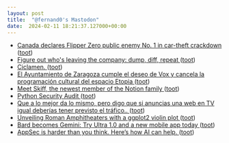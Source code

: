 ```yaml
---
layout: post
title:  "@fernand0's Mastodon"
date:  2024-02-11 18:21:37.127000+00:00
---
```

*  [Canada declares Flipper Zero public enemy No. 1 in car-theft crackdown ](https://arstechnica.com/security/2024/02/canada-vows-to-ban-flipper-zero-device-in-crackdown-on-car-theft) ([toot](https://mastodon.social/@fernand0/111914234486837045))
*  [Figure out who's leaving the company: dump, diff, repeat ](https://rachelbythebay.com/w/2024/02/08/ldap) ([toot](https://mastodon.social/@fernand0/111914118025277311))
*  [Ciclamen. ](https://avecesunafoto.wordpress.com/2024/02/11/ciclamen) ([toot](https://mastodon.social/@fernand0/111914085379064622))
*  [El Ayuntamiento de Zaragoza cumple el deseo de Vox y cancela la programación cultural del espacio Etopia ](https://www.eldiario.es/aragon/cultura/ayuntamiento-zaragoza-cumple-deseo-vox-cancela-programacion-cultural-espacio-etiopia_1_10913168.htm) ([toot](https://mastodon.social/@fernand0/111914053458625821))
*  [Meet Skiff, the newest member of the Notion family ](https://www.notion.so/blog/meet-skiff-the-newest-member-of-the-notion-famil) ([toot](https://mastodon.social/@fernand0/111913875812768524))
*  [Python Security Audit ](https://datawookie.dev/blog/2024/01/python-security-audit) ([toot](https://mastodon.social/@fernand0/111913799579717224))
*  [Que a lo mejor da lo mismo, pero digo que si anuncias una web en TV igual deberías tener previsto el tráfico.. ](https://mastodon.social/@fernand0/111913651843230151) ([toot](https://mastodon.social/@fernand0/111913651843230151))
*  [Unveiling Roman Amphitheaters with a ggplot2 violin plot ](https://www.codingthepast.com/2024/02/09/ggplot2-violin-plot.htm) ([toot](https://mastodon.social/@fernand0/111913621645760439))
*  [Bard becomes Gemini: Try Ultra 1.0 and a new mobile app today ](https://blog.google/products/gemini/bard-gemini-advanced-app) ([toot](https://mastodon.social/@fernand0/111913478839882188))
*  [AppSec is harder than you think. Here’s how AI can help. ](https://github.blog/2024-02-06-appsec-is-harder-than-you-think-heres-how-ai-can-help) ([toot](https://mastodon.social/@fernand0/111913405940319869))
